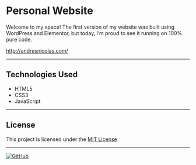 # Personal Website

Welcome to my space! The first version of my website was built using WordPress and Elementor, but today, I’m proud to see it running on 100% pure code.

http://andresnicolas.com/

---

## Technologies Used

- HTML5
- CSS3
- JavaScript

---

## License

This project is licensed under the [MIT License](LICENSE)

---

[![GitHub](https://img.shields.io/badge/Made%20by-Andres%20Nicolas%20Alegre-brightgreen)](https://github.com/andresnalegre)
